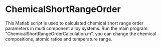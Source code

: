 # ChemicalShortRangeOrder
This Matlab script is used to calculated chemical short range order parameters in multi component alloy systems.
Run the main program "ChemicalShortRangeOrderCalculation.m", you can change the chemical compositions, atomic ratios and temperature range. 
